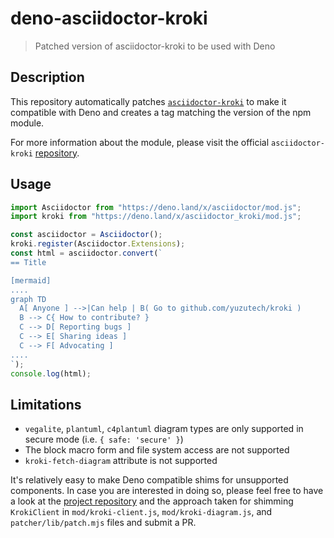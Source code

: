 # deno-asciidoctor-kroki

> Patched version of asciidoctor-kroki to be used with Deno

## Description

This repository automatically patches
[`asciidoctor-kroki`](https://www.npmjs.com/package/asciidoctor-kroki) to make
it compatible with Deno and creates a tag matching the version of the npm
module.

For more information about the module, please visit the official
`asciidoctor-kroki` [repository](https://github.com/Mogztter/asciidoctor-kroki).

## Usage

```typescript
import Asciidoctor from "https://deno.land/x/asciidoctor/mod.js";
import kroki from "https://deno.land/x/asciidoctor_kroki/mod.js";

const asciidoctor = Asciidoctor();
kroki.register(Asciidoctor.Extensions);
const html = asciidoctor.convert(`
== Title

[mermaid]
....
graph TD
  A[ Anyone ] -->|Can help | B( Go to github.com/yuzutech/kroki )
  B --> C{ How to contribute? }
  C --> D[ Reporting bugs ]
  C --> E[ Sharing ideas ]
  C --> F[ Advocating ]
....
`);
console.log(html);
```

## Limitations

- `vegalite`, `plantuml`, `c4plantuml` diagram types are only supported in
  secure mode (i.e. `{ safe: 'secure' }`)
- The block macro form and file system access are not supported
- `kroki-fetch-diagram` attribute is not supported

It's relatively easy to make Deno compatible shims for unsupported components.
In case you are interested in doing so, please feel free to have a look at the
[project repository](https://github.com/fardjad/deno-asciidoctor-kroki) and the
approach taken for shimming `KrokiClient` in `mod/kroki-client.js`,
`mod/kroki-diagram.js`, and `patcher/lib/patch.mjs` files and submit a PR.
